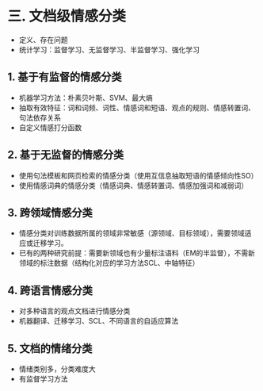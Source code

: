 # 三. 文档级情感分类
- 定义、存在问题
- 统计学习：监督学习、无监督学习、半监督学习、强化学习

## 1. 基于有监督的情感分类

- 机器学习方法：朴素贝叶斯、SVM、最大熵
- 抽取有效特征：词和词频、词性、情感词和短语、观点的规则、情感转置词、句法依存关系
- 自定义情感打分函数

## 2. 基于无监督的情感分类

- 使用句法模板和网页检索的情感分类（使用互信息抽取短语的情感倾向性SO）	
- 使用情感词典的情感分类（情感词典、情感转置词、情感加强词和减弱词）

## 3. 跨领域情感分类

- 情感分类对训练数据所属的领域非常敏感（源领域、目标领域），需要领域适应或迁移学习。
- 已有的两种研究前提：需要新领域也有少量标注语料（EM的半监督），不需新领域的标注数据（结构化对应的学习方法SCL、中轴特征）

## 4. 跨语言情感分类

- 对多种语言的观点文档进行情感分类
- 机器翻译、迁移学习、SCL、不同语言的自适应算法

## 5. 文档的情绪分类

- 情绪类别多，分类难度大
- 有监督学习方法



